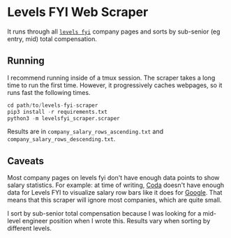 # Levels FYI Web Scraper

It runs through all [`levels fyi`](https://www.levels.fyi/) company pages and sorts by
sub-senior (eg entry, mid) total compensation.

## Running

I recommend running inside of a tmux session. The scraper takes a long time to run the first time.
However, it progressively caches webpages, so it runs fast the following times.

```python
cd path/to/levels-fyi-scraper
pip3 install -r requirements.txt
python3 -m levelsfyi_scraper.scraper
```

Results are in `company_salary_rows_ascending.txt` and `company_salary_rows_descending.txt`.

## Caveats

Most company pages on levels fyi don't have enough data points to show salary statistics.
For example: at time of writing, [Coda](https://www.levels.fyi/company/Coda/salaries/Software-Engineer/)
doesn't have enough data for Levels FYI to visualize salary row bars like it does for
[Google](https://www.levels.fyi/company/Coda/salaries/Software-Engineer/). That means that this
scraper will ignore most companies, which are quite small.

I sort by sub-senior total compensation because I was looking for a mid-level engineer position when I wrote this.
Results vary when sorting by different levels.
